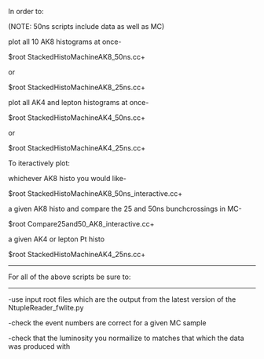 In order to:

(NOTE: 50ns scripts include data as well as MC)

plot all 10 AK8 histograms at once-

$root StackedHistoMachineAK8_50ns.cc+

or

$root StackedHistoMachineAK8_25ns.cc+ 

plot all AK4 and lepton histograms at once-

$root StackedHistoMachineAK4_50ns.cc+

or

$root StackedHistoMachineAK4_25ns.cc+



To iteractively plot:

whichever AK8 histo you would like-

$root StackedHistoMachineAK8_50ns_interactive.cc+

a given AK8 histo and compare the 25 and 50ns bunchcrossings in MC-

$root Compare25and50_AK8_interactive.cc+

a given AK4 or lepton Pt histo

$root StackedHistoMachineAK4_25ns.cc+



****************************************
For all of the above scripts be sure to:
****************************************
-use input root files which are the output from the latest version of the NtupleReader_fwlite.py 

-check the event numbers are correct for a given MC sample

-check that the luminosity you normailize to matches that which the data was produced with
